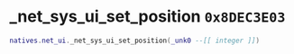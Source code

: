 # _net_sys_ui_set_position `0x8DEC3E03`

```lua
natives.net_ui._net_sys_ui_set_position(_unk0 --[[ integer ]])
```
